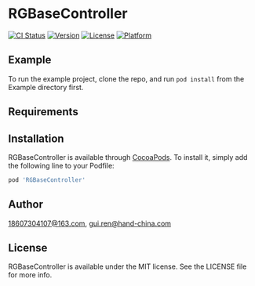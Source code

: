 # RGBaseController

[![CI Status](https://img.shields.io/travis/18607304107@163.com/RGBaseController.svg?style=flat)](https://travis-ci.org/18607304107@163.com/RGBaseController)
[![Version](https://img.shields.io/cocoapods/v/RGBaseController.svg?style=flat)](https://cocoapods.org/pods/RGBaseController)
[![License](https://img.shields.io/cocoapods/l/RGBaseController.svg?style=flat)](https://cocoapods.org/pods/RGBaseController)
[![Platform](https://img.shields.io/cocoapods/p/RGBaseController.svg?style=flat)](https://cocoapods.org/pods/RGBaseController)

## Example

To run the example project, clone the repo, and run `pod install` from the Example directory first.

## Requirements

## Installation

RGBaseController is available through [CocoaPods](https://cocoapods.org). To install
it, simply add the following line to your Podfile:

```ruby
pod 'RGBaseController'
```

## Author

18607304107@163.com, gui.ren@hand-china.com

## License

RGBaseController is available under the MIT license. See the LICENSE file for more info.
